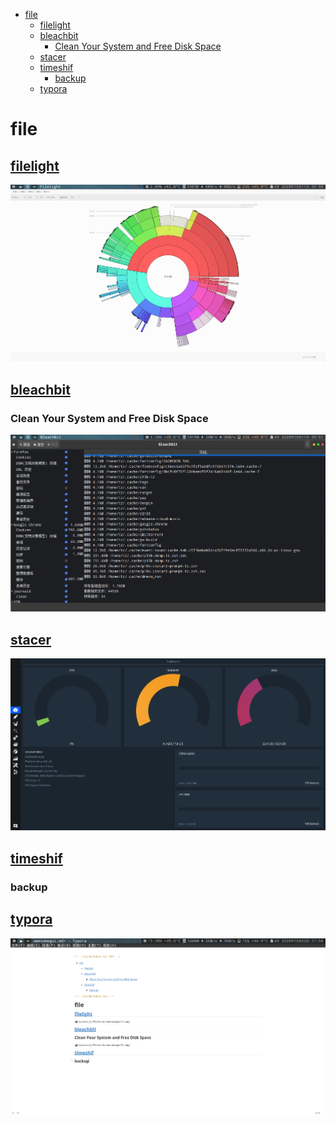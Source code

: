 <!-- vim-markdown-toc GFM -->

* [file](#file)
    * [filelight](#filelight)
    * [bleachbit](#bleachbit)
        * [Clean Your System and Free Disk Space](#clean-your-system-and-free-disk-space)
    * [stacer](#stacer)
    * [timeshif](#timeshif)
        * [backup](#backup)
    * [typora](#typora)

<!-- vim-markdown-toc -->

# file

## [filelight](https://kde.org/applications/en/filelight)

![avatar](/Pictures/awesomegui/filelight.png)

## [bleachbit](https://www.bleachbit.org/)

### Clean Your System and Free Disk Space

![avatar](/Pictures/awesomegui/bleachbit.png)

## [stacer](https://github.com/oguzhaninan/Stacer)

![avatar](/Pictures/awesomegui/stacer.png)

## [timeshif](https://github.com/teejee2008/timeshift.png)

### backup

## [typora](https://www.typora.io/)

![avatar](/Pictures/awesomegui/typora.png)
